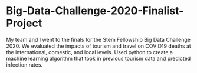 # Big-Data-Challenge-2020-Finalist-Project
My team and I went to the finals for the Stem Fellowship Big Data Challenge 2020. We evaluated the impacts of tourism and travel on COVID19 deaths at the international, domestic, and local levels. Used python to create a machine learning algorithm that took in previous tourism data and predicted infection rates.
